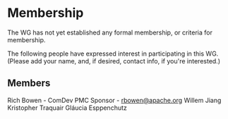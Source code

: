 # Membership

The WG has not yet established any formal membership, or criteria for
membership. 

The following people have expressed interest in participating in this
WG. (Please add your name, and, if desired, contact info, if you're
interested.)

## Members

Rich Bowen - ComDev PMC Sponsor - rbowen@apache.org
Willem Jiang
Kristopher Traquair
Gláucia Esppenchutz

